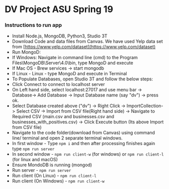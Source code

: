 # DV Project ASU Spring 19

### Instructions to run app
* Install Node.js, MongoDB, Python3, Studio 3T
* Download Code and data files from Canvas. We have used Yelp data set from [https://www.yelp.com/dataset](https://www.yelp.com/dataset)
* Run MongoD:
* If Windows: Navigate in command line (cmd) to the Program Files\MongoDB\Server\4.0\bin, type MongoD and execute
* If Mac OS - Brew services -> start mongodb
* If Linux - Linux - type MongoD and execute in Terminal
* To Populate Databases, open Studio 3T and follow the below steps:
* Click Connect to connect to localhost server
* On Left hand side, select localhost:27017 and use menu bar -> Database-> Add Database -> Input Database name (say "dv") -> press ok.
* Select Database created above ("dv") -> Right Click -> ImportCollection-> Select CSV -> Import from CSV file(Right hand side) -> Navigate to Required CSV (main.csv and businesses.csv and businesses_with_positives.csv) -> Click Execute button (Its above Import from CSV file)
* Navigate to the code folder(download from Canvas) using command line/ terminal and open 2 separate terminal windows.
* In first window - Type ```npm i``` and then after processing finishes again type ```npm run server```
* In second window -  ```npm run client-w``` (for windows) or ```npm run client-l``` (for linux and macOS)
* Ensure MondoDB is running (mongod)
* Run server - ```npm run server```
* Run client (On Linux) - ```npm run client-l```
* Run client (On Windows) - ```npm run client-w```